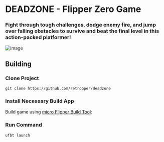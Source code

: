 # DEADZONE - Flipper Zero Game
### Fight through tough challenges, dodge enemy fire, and jump over falling obstacles to survive and beat the final level in this action-packed platformer!
![image](https://github.com/user-attachments/assets/fd9473ed-99eb-4a67-a0bb-483ceeafa5e7)


## Building
### Clone Project
```git clone https://github.com/retrooper/deadzone```
### Install Necessary Build App
Build game using [micro Flipper Build Tool](https://pypi.org/project/ufbt/):
### Run Command
```
ufbt launch
```
